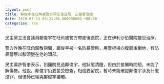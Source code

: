 ```yaml
---
layout: post
title: 鄺俊宇在旺角被警方帶走後送院　正接受治療
date: 2020-05-11 03:21:06.000000000 +08:00
categories: rss
---
```


民主黨立法會議員鄺俊宇在旺角被警方帶走後送院，正在伊利沙伯醫院接受治療。

警方昨晚在旺角驅散期間，鄺俊宇被一名防暴警察，用警棍掃向腹部後倒地，有防暴警察以膝頭壓在他的頭部。

民主黨許智峯表示，到醫院見過鄺俊宇，他狀態清醒，但由於接觸時間短，未能了解傷勢。他說，鄺俊宇仍要接受檢查，相信要留院，暫時未能確認鄺俊宇涉及什麼控罪，但律師已經與鄺俊宇接觸。
